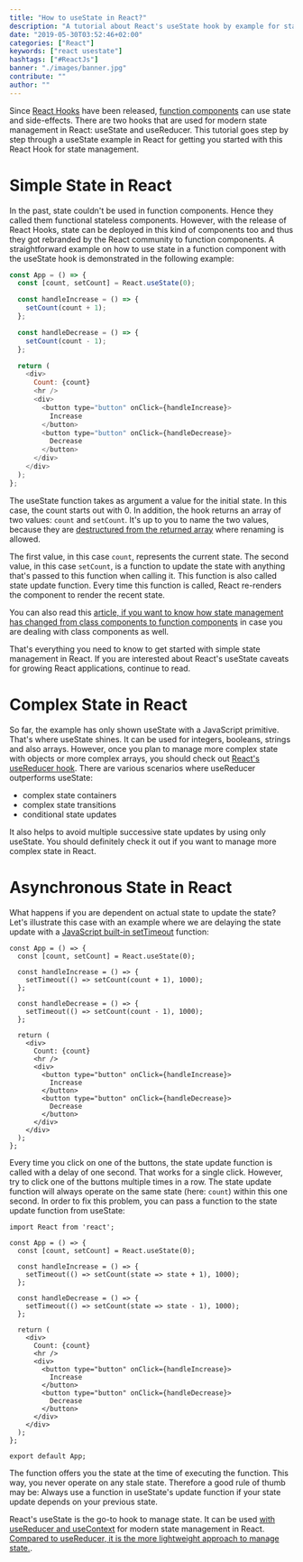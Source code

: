 ```yaml
---
title: "How to useState in React?"
description: "A tutorial about React's useState hook by example for state management in React function components ..."
date: "2019-05-30T03:52:46+02:00"
categories: ["React"]
keywords: ["react usestate"]
hashtags: ["#ReactJs"]
banner: "./images/banner.jpg"
contribute: ""
author: ""
---
```


<Sponsorship />

Since [React Hooks](/react-hooks/) have been released, [function components](/react-function-component/) can use state and side-effects. There are two hooks that are used for modern state management in React: useState and useReducer. This tutorial goes step by step through a useState example in React for getting you started with this React Hook for state management.

# Simple State in React

In the past, state couldn't be used in function components. Hence they called them functional stateless components. However, with the release of React Hooks, state can be deployed in this kind of components too and thus they got rebranded by the React community to function components. A straightforward example on how to use state in a function component with the useState hook is demonstrated in the following example:

```javascript
const App = () => {
  const [count, setCount] = React.useState(0);

  const handleIncrease = () => {
    setCount(count + 1);
  };

  const handleDecrease = () => {
    setCount(count - 1);
  };

  return (
    <div>
      Count: {count}
      <hr />
      <div>
        <button type="button" onClick={handleIncrease}>
          Increase
        </button>
        <button type="button" onClick={handleDecrease}>
          Decrease
        </button>
      </div>
    </div>
  );
};
```

The useState function takes as argument a value for the initial state. In this case, the count starts out with 0. In addition, the hook returns an array of two values: `count` and `setCount`. It's up to you to name the two values, because they are [destructured from the returned array](https://developer.mozilla.org/en-US/docs/Web/JavaScript/Reference/Operators/Destructuring_assignment) where renaming is allowed.

The first value, in this case `count`, represents the current state. The second value, in this case `setCount`, is a function to update the state with anything that's passed to this function when calling it. This function is also called state update function. Every time this function is called, React re-renders the component to render the recent state.

You can also read this [article, if you want to know how state management has changed from class components to function components](/react-hooks-migration/) in case you are dealing with class components as well.

That's everything you need to know to get started with simple state management in React. If you are interested about React's useState caveats for growing React applications, continue to read.

# Complex State in React

So far, the example has only shown useState with a JavaScript primitive. That's where useState shines. It can be used for integers, booleans, strings and also arrays. However, once you plan to manage more complex state with objects or more complex arrays, you should check out [React's useReducer hook](/react-usereducer-hook). There are various scenarios where useReducer outperforms useState:

* complex state containers
* complex state transitions
* conditional state updates

It also helps to avoid multiple successive state updates by using only useState. You should definitely check it out if you want to manage more complex state in React.

# Asynchronous State in React

What happens if you are dependent on actual state to update the state? Let's illustrate this case with an example where we are delaying the state update with a [JavaScript built-in setTimeout](https://developer.mozilla.org/en-US/docs/Web/API/WindowOrWorkerGlobalScope/setTimeout) function:

```javascript{5,9}
const App = () => {
  const [count, setCount] = React.useState(0);

  const handleIncrease = () => {
    setTimeout(() => setCount(count + 1), 1000);
  };

  const handleDecrease = () => {
    setTimeout(() => setCount(count - 1), 1000);
  };

  return (
    <div>
      Count: {count}
      <hr />
      <div>
        <button type="button" onClick={handleIncrease}>
          Increase
        </button>
        <button type="button" onClick={handleDecrease}>
          Decrease
        </button>
      </div>
    </div>
  );
};
```

Every time you click on one of the buttons, the state update function is called with a delay of one second. That works for a single click. However, try to click one of the buttons multiple times in a row. The state update function will always operate on the same state (here: `count`) within this one second. In order to fix this problem, you can pass a function to the state update function from useState:

```javascript{7,11}
import React from 'react';

const App = () => {
  const [count, setCount] = React.useState(0);

  const handleIncrease = () => {
    setTimeout(() => setCount(state => state + 1), 1000);
  };

  const handleDecrease = () => {
    setTimeout(() => setCount(state => state - 1), 1000);
  };

  return (
    <div>
      Count: {count}
      <hr />
      <div>
        <button type="button" onClick={handleIncrease}>
          Increase
        </button>
        <button type="button" onClick={handleDecrease}>
          Decrease
        </button>
      </div>
    </div>
  );
};

export default App;
```

The function offers you the state at the time of executing the function. This way, you never operate on any stale state. Therefore a good rule of thumb may be: Always use a function in useState's update function if your state update depends on your previous state.

<Divider />

React's useState is the go-to hook to manage state. It can be used [with useReducer and useContext](/react-state-usereducer-usestate-usecontext/) for modern state management in React. [Compared to useReducer, it is the more lightweight approach to manage state.](/react-usereducer-vs-usestate/).
